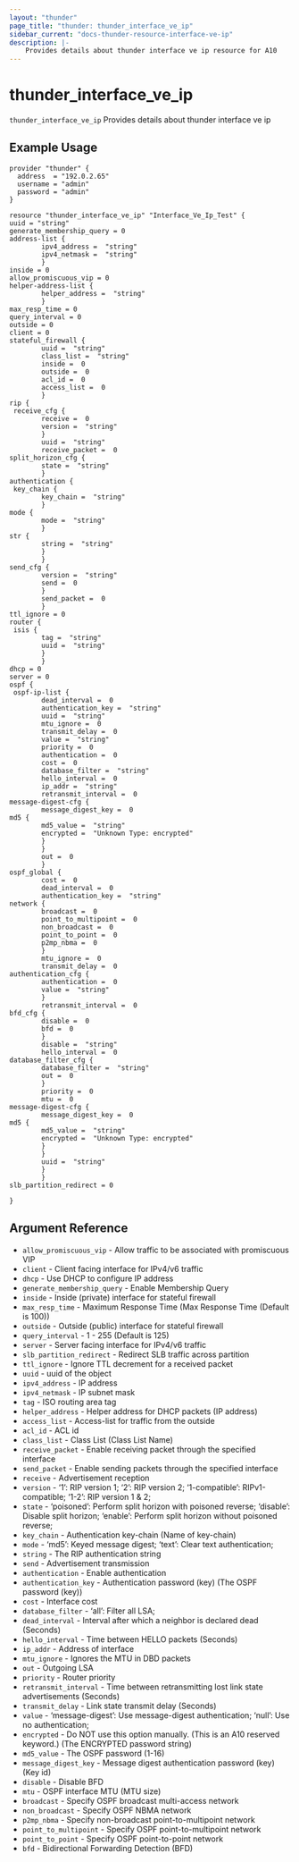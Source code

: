 ```yaml
---
layout: "thunder"
page_title: "thunder: thunder_interface_ve_ip"
sidebar_current: "docs-thunder-resource-interface-ve-ip"
description: |-
	Provides details about thunder interface ve ip resource for A10
---
```


# thunder\_interface\_ve\_ip

`thunder_interface_ve_ip` Provides details about thunder interface ve ip
## Example Usage


```hcl
provider "thunder" {
  address  = "192.0.2.65"
  username = "admin"
  password = "admin"
}

resource "thunder_interface_ve_ip" "Interface_Ve_Ip_Test" {
uuid = "string"
generate_membership_query = 0
address-list {   
        ipv4_address =  "string" 
        ipv4_netmask =  "string" 
        }
inside = 0
allow_promiscuous_vip = 0
helper-address-list {   
        helper_address =  "string" 
        }
max_resp_time = 0
query_interval = 0
outside = 0
client = 0
stateful_firewall {  
        uuid =  "string" 
        class_list =  "string" 
        inside =  0 
        outside =  0 
        acl_id =  0 
        access_list =  0 
        }
rip {  
 receive_cfg {  
        receive =  0 
        version =  "string" 
        }
        uuid =  "string" 
        receive_packet =  0 
split_horizon_cfg {  
        state =  "string" 
        }
authentication {  
 key_chain {  
        key_chain =  "string" 
        }
mode {  
        mode =  "string" 
        }
str {  
        string =  "string" 
        }
        }
send_cfg {  
        version =  "string" 
        send =  0 
        }
        send_packet =  0 
        }
ttl_ignore = 0
router {  
 isis {  
        tag =  "string" 
        uuid =  "string" 
        }
        }
dhcp = 0
server = 0
ospf {  
 ospf-ip-list {   
        dead_interval =  0 
        authentication_key =  "string" 
        uuid =  "string" 
        mtu_ignore =  0 
        transmit_delay =  0 
        value =  "string" 
        priority =  0 
        authentication =  0 
        cost =  0 
        database_filter =  "string" 
        hello_interval =  0 
        ip_addr =  "string" 
        retransmit_interval =  0 
message-digest-cfg {   
        message_digest_key =  0 
md5 {  
        md5_value =  "string" 
        encrypted =  "Unknown Type: encrypted" 
        }
        }
        out =  0 
        }
ospf_global {  
        cost =  0 
        dead_interval =  0 
        authentication_key =  "string" 
network {  
        broadcast =  0 
        point_to_multipoint =  0 
        non_broadcast =  0 
        point_to_point =  0 
        p2mp_nbma =  0 
        }
        mtu_ignore =  0 
        transmit_delay =  0 
authentication_cfg {  
        authentication =  0 
        value =  "string" 
        }
        retransmit_interval =  0 
bfd_cfg {  
        disable =  0 
        bfd =  0 
        }
        disable =  "string" 
        hello_interval =  0 
database_filter_cfg {  
        database_filter =  "string" 
        out =  0 
        }
        priority =  0 
        mtu =  0 
message-digest-cfg {   
        message_digest_key =  0 
md5 {  
        md5_value =  "string" 
        encrypted =  "Unknown Type: encrypted" 
        }
        }
        uuid =  "string" 
        }
        }
slb_partition_redirect = 0
 
}

```

## Argument Reference

* `allow_promiscuous_vip` - Allow traffic to be associated with promiscuous VIP
* `client` - Client facing interface for IPv4/v6 traffic
* `dhcp` - Use DHCP to configure IP address
* `generate_membership_query` - Enable Membership Query
* `inside` - Inside (private) interface for stateful firewall
* `max_resp_time` - Maximum Response Time (Max Response Time (Default is 100))
* `outside` - Outside (public) interface for stateful firewall
* `query_interval` - 1 - 255 (Default is 125)
* `server` - Server facing interface for IPv4/v6 traffic
* `slb_partition_redirect` - Redirect SLB traffic across partition
* `ttl_ignore` - Ignore TTL decrement for a received packet
* `uuid` - uuid of the object
* `ipv4_address` - IP address
* `ipv4_netmask` - IP subnet mask
* `tag` - ISO routing area tag
* `helper_address` - Helper address for DHCP packets (IP address)
* `access_list` - Access-list for traffic from the outside
* `acl_id` - ACL id
* `class_list` - Class List (Class List Name)
* `receive_packet` - Enable receiving packet through the specified interface
* `send_packet` - Enable sending packets through the specified interface
* `receive` - Advertisement reception
* `version` - ‘1’: RIP version 1; ‘2’: RIP version 2; ‘1-compatible’: RIPv1-compatible; ‘1-2’: RIP version 1 & 2;
* `state` - ‘poisoned’: Perform split horizon with poisoned reverse; ‘disable’: Disable split horizon; ‘enable’: Perform split horizon without poisoned reverse;
* `key_chain` - Authentication key-chain (Name of key-chain)
* `mode` - ‘md5’: Keyed message digest; ‘text’: Clear text authentication;
* `string` - The RIP authentication string
* `send` - Advertisement transmission
* `authentication` - Enable authentication
* `authentication_key` - Authentication password (key) (The OSPF password (key))
* `cost` - Interface cost
* `database_filter` - ‘all’: Filter all LSA;
* `dead_interval` - Interval after which a neighbor is declared dead (Seconds)
* `hello_interval` - Time between HELLO packets (Seconds)
* `ip_addr` - Address of interface
* `mtu_ignore` - Ignores the MTU in DBD packets
* `out` - Outgoing LSA
* `priority` - Router priority
* `retransmit_interval` - Time between retransmitting lost link state advertisements (Seconds)
* `transmit_delay` - Link state transmit delay (Seconds)
* `value` - ‘message-digest’: Use message-digest authentication; ‘null’: Use no authentication;
* `encrypted` - Do NOT use this option manually. (This is an A10 reserved keyword.) (The ENCRYPTED password string)
* `md5_value` - The OSPF password (1-16)
* `message_digest_key` - Message digest authentication password (key) (Key id)
* `disable` - Disable BFD
* `mtu` - OSPF interface MTU (MTU size)
* `broadcast` - Specify OSPF broadcast multi-access network
* `non_broadcast` - Specify OSPF NBMA network
* `p2mp_nbma` - Specify non-broadcast point-to-multipoint network
* `point_to_multipoint` - Specify OSPF point-to-multipoint network
* `point_to_point` - Specify OSPF point-to-point network
* `bfd` - Bidirectional Forwarding Detection (BFD)


